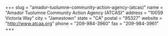 +++
slug = "amador-tuolumne-community-action-agency-(atcas)"
name = "Amador Tuolumne Community Action Agency (ATCAS)"
address = "10059 Victoria Way"
city = "Jamestown"
state = "CA"
postal = "95327"
website = "http://www.atcaa.org"
phone = "209-984-3960"
fax = "209-984-3961"
+++
